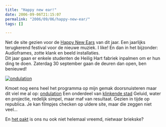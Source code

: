 ```yaml
---
title: "Happy new ear!"
date: 2006-09-06T21:15:07
permalink: "2006/09/06/happy-new-ear/"
tags: []

---
```

Net de site gezien voor de [Happy New Ears](http://www.happynewears.be/ "http://www.happynewears.be") van dit jaar. Een jaarlijks terugkerend festival voor de nieuwe muziek. I like! En dan in het bijzonder: Audioframes, zotte klank en beeld installaties.  
Dit jaar gaan er enkele studenten de Heilig Hart fabriek inpalmen om er hun ding te doen. Zaterdag 30 september gaan de deuren dan open, ben benieuwd!

[![ondulation](@images/posts/2006/09/spine1.thumbnail.jpg)](@images/posts/2006/09/spine1.jpg "ondulation")

Kmoet nog eens heel het programma op mijn gemak doorsnuisteren maar dit viel me al op: [ondulation](http://www.ondulation.net/ "http://www.ondulation.net/") Een onderdeel van [klinkende stad](http://www.happynewears.be/klinkende-stad.php "http://www.happynewears.be/klinkende-stad.php") Geluid, water en projectie, redelijk simpel, maar maf van resultaat. Gezien in tijde op republica. Je kan filmpjes checken op uldere site, maar die zeggen niet veel…

En [het pakt](http://www.hetpakt.be/ "http://www.hetpakt.be/") is ons nu ook niet helemaal vreemd, nietwaar briekske?

